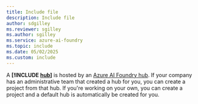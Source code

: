 ```yaml
---
title: Include file
description: Include file
author: sdgilley
ms.reviewer: sgilley
ms.author: sgilley
ms.service: azure-ai-foundry
ms.topic: include
ms.date: 05/02/2025
ms.custom: include
---
```



A **[!INCLUDE [hub](hub-project-name.md)]** is hosted by an [Azure AI Foundry hub](../concepts/ai-resources.md). If your company has an administrative team that created a hub for you, you can create a project from that hub. If you're working on your own, you can create a project and a default hub is automatically be created for you.